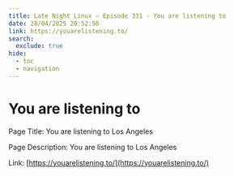 ```yaml
---
title: Late Night Linux – Episode 331 - You are listening to
date: 28/04/2025 20:52:56
link: https://youarelistening.to/
search:
  exclude: true
hide:
  - toc
  - navigation
---
```


# You are listening to

Page Title: You are listening to Los Angeles

Page Description: You are listening to Los Angeles 

Link: [https://youarelistening.to/](https://youarelistening.to/)